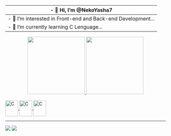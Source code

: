 |- 👋 Hi, I’m @NekoYasha7|
|-------------------------|
|- 👀 I’m interested in Front-end and Back-end Development...|
|- 🌱 I’m currently learning C Lenguage...|

<div align="center">
  <a href="https://github.com/NekoYasha7">
  <img height="180em" src="https://github-readme-stats.vercel.app/api?username=NekoYasha7&show_icons=true&theme=dark&include_all_commits=true&count_private=true"/>
  <img height="180em" src="https://github-readme-stats.vercel.app/api/top-langs/?username=NekoYasha7&layout=compact&langs_count=7&theme=dark"/>
</div>

  <div style="display: inline_block"><br>
  <img align="center" alt="C" height="50" width="40" src="https://cdn.jsdelivr.net/gh/devicons/devicon/icons/html5/html5-original.svg">
  <img align="center" alt="C" height="50" width="40" src="https://cdn.jsdelivr.net/gh/devicons/devicon/icons/css3/css3-original.svg">
  <img align="center" alt="C" height="50" width="40" src="https://cdn.jsdelivr.net/gh/devicons/devicon/icons/c/c-original.svg">
 <!-- <img align="right" alt="Rafa-pic" height="150" style="border-radius:50px;" src="https://media0.giphy.com/media/ZugMIKPpKxiyQnm7YH/giphy.gif?cid=790b7611d073b18faa55a9c0ccd48eb68b38ae181dc5b663&rid=giphy.gif&ct=g"> -->
</div>
<hr>
  <div> 
  <a href = "mailto:giovaneneves87@gmail.com"><img src="https://img.shields.io/badge/-Gmail-%23333?style=for-the-badge&logo=gmail&logoColor=white" target="_blank"></a>
  <a href="https://www.linkedin.com/in/giovane-neves-555845219/" target="_blank"><img src="https://img.shields.io/badge/-LinkedIn-%230077B5?style=for-the-badge&logo=linkedin&logoColor=white" target="_blank"></a> 
 
</div>
